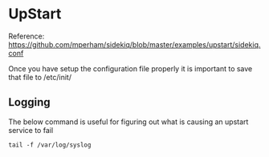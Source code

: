 # UpStart

Reference: https://github.com/mperham/sidekiq/blob/master/examples/upstart/sidekiq.conf

Once you have setup the configuration file properly it is important to save that file to /etc/init/

## Logging
The below command is useful for figuring out what is causing an upstart service to fail
```
tail -f /var/log/syslog
```